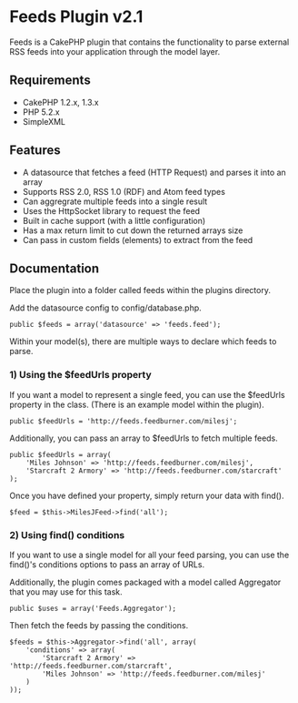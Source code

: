 # Feeds Plugin v2.1 #

Feeds is a CakePHP plugin that contains the functionality to parse external RSS feeds into your application through the model layer.

## Requirements ##

* CakePHP 1.2.x, 1.3.x
* PHP 5.2.x
* SimpleXML

## Features ##

* A datasource that fetches a feed (HTTP Request) and parses it into an array
* Supports RSS 2.0, RSS 1.0 (RDF) and Atom feed types
* Can aggregrate multiple feeds into a single result
* Uses the HttpSocket library to request the feed
* Built in cache support (with a little configuration)
* Has a max return limit to cut down the returned arrays size
* Can pass in custom fields (elements) to extract from the feed

## Documentation ##

Place the plugin into a folder called feeds within the plugins directory.

Add the datasource config to config/database.php.

	public $feeds = array('datasource' => 'feeds.feed');

Within your model(s), there are multiple ways to declare which feeds to parse.

### 1) Using the $feedUrls property ###

If you want a model to represent a single feed, you can use the $feedUrls property in the class. (There is an example model within the plugin).

	public $feedUrls = 'http://feeds.feedburner.com/milesj';

Additionally, you can pass an array to $feedUrls to fetch multiple feeds.

	public $feedUrls = array(
		'Miles Johnson' => 'http://feeds.feedburner.com/milesj',
		'Starcraft 2 Armory' => 'http://feeds.feedburner.com/starcraft'
	);

Once you have defined your property, simply return your data with find().

	$feed = $this->MilesJFeed->find('all');

### 2) Using find() conditions ###

If you want to use a single model for all your feed parsing, you can use the find()'s conditions options to pass an array of URLs.

Additionally, the plugin comes packaged with a model called Aggregator that you may use for this task.

	public $uses = array('Feeds.Aggregator');

Then fetch the feeds by passing the conditions.

	$feeds = $this->Aggregator->find('all', array(
		'conditions' => array(
			'Starcraft 2 Armory' => 'http://feeds.feedburner.com/starcraft',
			'Miles Johnson' => 'http://feeds.feedburner.com/milesj'
		)
	));